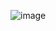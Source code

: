
![image](https://user-images.githubusercontent.com/120693432/222641991-f5c171c4-9151-4a7a-8582-242710358e21.png)
